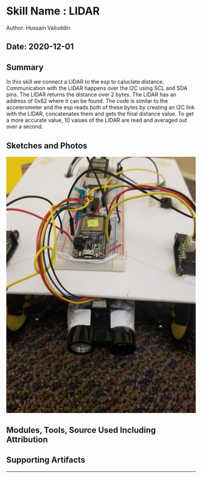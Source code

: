 # Skill Name : LIDAR

Author: Hussain Valiuddin

## Date: 2020-12-01

## Summary

In this skill we connect a LIDAR to the esp to caluclate distance. Communication with the LIDAR happens over the I2C using SCL and SDA pins. The LIDAR returns the distance over 2 bytes. The LIDAR has an address of 0x62 where it can be found. The code is similar to the accelerometer and the esp reads both of these bytes by creating an I2C link with the LIDAR, concatenates them and gets the final distance value. To get a more accurate value, 10 values of the LIDAR are read and averaged out over a second.

## Sketches and Photos

![LIDAR](./images/board.jpg)

## Modules, Tools, Source Used Including Attribution

## Supporting Artifacts

---
